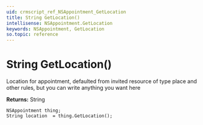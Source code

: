 ```yaml
---
uid: crmscript_ref_NSAppointment_GetLocation
title: String GetLocation()
intellisense: NSAppointment.GetLocation
keywords: NSAppointment, GetLocation
so.topic: reference
---
```


# String GetLocation()

Location for appointment, defaulted from invited resource of type place and other rules, but you can write anything you want here

**Returns:** String

```crmscript
NSAppointment thing;
String location  = thing.GetLocation();
```

